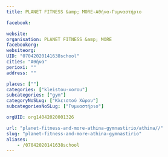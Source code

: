 ```yaml
---
title: PLANET FITNESS &amp; MORE-Αθήνα-Γυμναστήριο

facebook:

website:
organisation: PLANET FITNESS &amp; MORE
facebookorg:
websiteorg:
UID: "07042020141638school"
cities: "Αθήνα"
perioxi: ""
address: ""

places: [""]
categories: ["kleistou-xorou"]
subcategories: ["gym"]
categoryNoSLug: ["Κλειστού Χώρου"]
subcategoriesNoSLug: ["Γυμναστήριο"]

orgUID: org14042020001326

url: "planet-fitness-and-more-athina-gymnastirio/athina//"
slug: "planet-fitness-and-more-athina-gymnastirio"
aliases:
    - /07042020141638school
---
```





